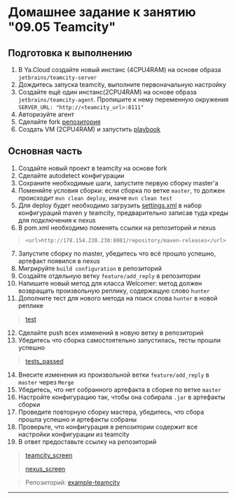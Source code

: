 # Домашнее задание к занятию "09.05 Teamcity"

## Подготовка к выполнению

1. В Ya.Cloud создайте новый инстанс (4CPU4RAM) на основе образа `jetbrains/teamcity-server`
2. Дождитесь запуска teamcity, выполните первоначальную настройку
3. Создайте ещё один инстанс(2CPU4RAM) на основе образа `jetbrains/teamcity-agent`. Пропишите к нему переменную окружения `SERVER_URL: "http://<teamcity_url>:8111"`
4. Авторизуйте агент
5. Сделайте fork [репозитория](https://github.com/aragastmatb/example-teamcity)
6. Создать VM (2CPU4RAM) и запустить [playbook](./infrastructure)

## Основная часть

1. Создайте новый проект в teamcity на основе fork
2. Сделайте autodetect конфигурации
3. Сохраните необходимые шаги, запустите первую сборку master'a
4. Поменяйте условия сборки: если сборка по ветке `master`, то должен происходит `mvn clean deploy`, иначе `mvn clean test`
5. Для deploy будет необходимо загрузить [settings.xml](./teamcity/settings.xml) в набор конфигураций maven у teamcity, предварительно записав туда креды для подключения к nexus
6. В pom.xml необходимо поменять ссылки на репозиторий и nexus
> `<url>http://178.154.220.230:8081/repository/maven-releases</url>`
7. Запустите сборку по master, убедитесь что всё прошло успешно, артефакт появился в nexus
8. Мигрируйте `build configuration` в репозиторий
9. Создайте отдельную ветку `feature/add_reply` в репозитории
10. Напишите новый метод для класса Welcomer: метод должен возвращать произвольную реплику, содержащую слово `hunter`
11. Дополните тест для нового метода на поиск слова `hunter` в новой реплике
> [test](src/11_test_hunter.png)
12. Сделайте push всех изменений в новую ветку в репозиторий
13. Убедитесь что сборка самостоятельно запустилась, тесты прошли успешно
> [tests_passed](src/13_tests_passed.png)
14. Внесите изменения из произвольной ветки `feature/add_reply` в `master` через `Merge`
15. Убедитесь, что нет собранного артефакта в сборке по ветке `master`
16. Настройте конфигурацию так, чтобы она собирала `.jar` в артефакты сборки
17. Проведите повторную сборку мастера, убедитесь, что сбора прошла успешно и артефакты собраны
18. Проверьте, что конфигурация в репозитории содержит все настройки конфигурации из teamcity
19. В ответ предоставьте ссылку на репозиторий
> [teamcity_screen](src/19_teamcity_screenshot.png)
> 
> 
> [nexus_screen](src/19_nexus_screenshot.png)



> Репозиторий: [example-teamcity](https://github.com/ivan-titovich/example-teamcity.git)
---

